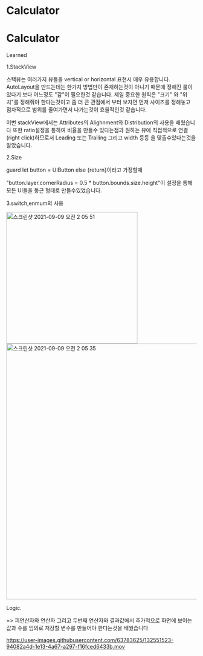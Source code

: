 # Calculator


# Calculator

Learned


1.StackView

  스택뷰는 여러가지 뷰들을 vertical or horizontal 표현시 매우 유용합니다.
  AutoLayout을 만드는데는 한가지 방법만이 존재하는것이 아니기 때문에 정해진 룰이 있다기 보다 어느정도 "감"이 필요한것 같습니다.
  제일 중요한 원칙은 "크기" 와 "위치"를 정해줘야 한다는것이고 
  좀 더 큰 관점에서 부터 보자면 먼저 사이즈를 정해놓고 점차적으로 범위를 줄여가면서 나가는것이 효율적인것 같습니다.
  
  이번 stackView에서는 Attributes의 Alighnment와 Distribution의 사용을 배웠습니다 또한 ratio설정을 통하여 비율을 만들수 있다는점과
  원하는 뷰에 직접적으로 연결(right click)하므로서 Leading 또는 Trailing 그리고 width 등등 을 맞출수있다는것을 알았습니다.

2.Size
 
 guard let button = UIButton else {return}이라고 가정할때
 
 "button.layer.cornerRadius =  0.5 * button.bounds.size.height"이 설정을 통해 모든 UI들을 둥근 형태로 만들수있었습니다.

3.switch,enmum의 사용

<img width="347" alt="스크린샷 2021-09-09 오전 2 05 51" src="https://user-images.githubusercontent.com/63783625/132553522-8c912001-cc17-439d-974a-fc06a7384d8d.png">
<img width="675" alt="스크린샷 2021-09-09 오전 2 05 35" src="https://user-images.githubusercontent.com/63783625/132553527-0abbcbe5-bfcb-4214-a147-ea7fb6320782.png">


Logic.

  => 피연산자와 연산자 그리고 두번째 연산자와 결과값에서 추가적으로 화면에 보이는 값과 수를 임의로 저장할 변수를 만들어야 한다는것을 배웠습니다                                                                                      
                                                                                      

https://user-images.githubusercontent.com/63783625/132551523-94082a4d-1e13-4a67-a297-f16fced6433b.mov


